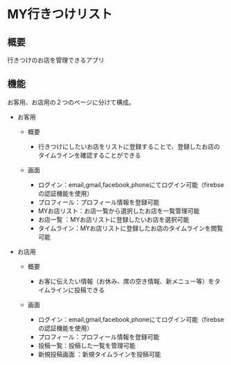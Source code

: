 # MY行きつけリスト


## 概要
行きつけのお店を管理できるアプリ
    
## 機能
お客用、お店用の２つのページに分けて構成。

* お客用
    * 概要
        * 行きつけにしたいお店をリストに登録することで、登録したお店のタイムラインを確認することができる
        
    * 画面
        * ログイン：email,gmail,facebook,phoneにてログイン可能（firebseの認証機能を使用）
        * プロフィール：プロフィール情報を登録可能
        * MYお店リスト：お店一覧から選択したお店を一覧管理可能
        * お店一覧 ：MYお店リストに登録したいお店を選択可能
        * タイムライン：MYお店リストに登録したお店のタイムラインを閲覧可能
        
* お店用
    * 概要
        * お客に伝えたい情報（お休み、席の空き情報、新メニュー等）をタイムラインに投稿できる
        
    * 画面
        * ログイン：email,gmail,facebook,phoneにてログイン可能（firebseの認証機能を使用）
        * プロフィール：プロフィール情報を登録可能
        * 投稿一覧：投稿した一覧を管理可能
        * 新規投稿画面 ：新規タイムラインを投稿可能
